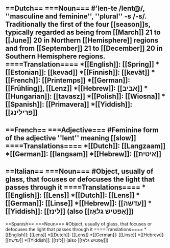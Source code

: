==Dutch==
===Noun===
#'len-te /lent@/, ''masculine and feminine'', ''plural'' -s /-s/. Traditionally the first of the four [[season]]s, typically regarded as being from [[March]] 21 to [[June]] 20 in Northern [[Hemisphere]] regions and from [[September]] 21 to [[December]] 20 in Southern Hemisphere regions.
====Translation====
*[[English]]: [[Spring]]
*[[Estonian]]: [[kevad]]
*[[Finnish]]: [[kevät]]
*[[French]]: [[Printemps]]
*[[German]]: [[Frühling]], [[Lenz]]
*[[Hebrew]]: [[אביב]]
*[[Hungarian]]: [[tavasz]]
*[[Polish]]: [[Wiosna]]
*[[Spanish]]: [[Primavera]]
*[[Yiddish]]: [[פרילינג]]
----
==French==
===Adjective===
#Feminine form of the adjective ''lent'' meaning [[slow]]
====Translations====
*[[Dutch]]: [[Langzaam]] 
*[[German]]: [[langsam]]
*[[Hebrew]]: [[איטית]]
----
==Italian==
===Noun===
#Object, usually of glass, that focuses or defocuses the light that passes through it
====Translations====
*[[English]]: [[Lens]]
*[[Dutch]]: [[Lens]]
*[[German]]: [[Linse]]
*[[Hebrew]]: [[עדשה]]
*[[Yiddish]]: [[לינז]] (also [[אָפטיש גלאָז]])
----
==Spanish==
===Noun===
#Object, usually of glass, that focuses or defocuses the light that passes through it
====Translations====
*[[English]]: [[Lens]]
*[[Dutch]]: [[Lens]]
*[[German]]: [[Linse]]
*[[Hebrew]]: [[עדשה]]
*[[Yiddish]]: [[לינז]] (also [[אָפטיש גלאָז]])